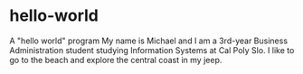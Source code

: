 # hello-world
A "hello world" program
My name is Michael and I am a 3rd-year Business Administration student studying Information Systems at Cal Poly Slo. I like to go to the beach and explore the central coast in my jeep. 
